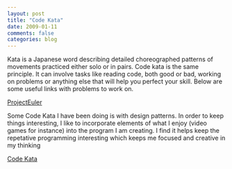 ```yaml
---
layout: post
title: "Code Kata"
date: 2009-01-11
comments: false
categories: blog
---
```


Kata is a Japanese word describing detailed choreographed patterns of movements practiced either solo or in pairs. Code kata is the same principle. It can involve tasks like reading code, both good or bad, working on problems or anything else that will help you perfect your skill. Below are some useful links with problems to work on.

[ProjectEuler](http://projecteuler.net/) 

Some Code Kata I have been doing is with design patterns. In order to keep things interesting, I like to incorporate elements of what I enjoy (video games for instance) into the program I am creating. I find it helps keep the repetative programming interesting which keeps me focused and creative in my thinking

[Code Kata](http://codekata.pragprog.com/)
